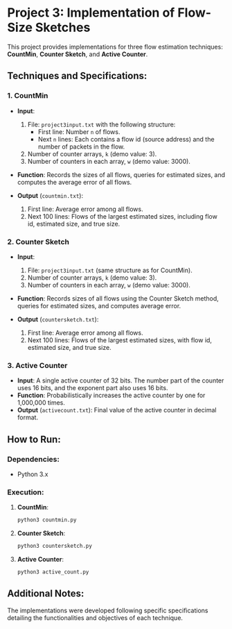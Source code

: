 # Project 3: Implementation of Flow-Size Sketches

This project provides implementations for three flow estimation techniques: **CountMin**, **Counter Sketch**, and **Active Counter**.

## Techniques and Specifications:

### 1. CountMin

- **Input**:
    1. File: `project3input.txt` with the following structure:
        - First line: Number `n` of flows.
        - Next `n` lines: Each contains a flow id (source address) and the number of packets in the flow.
    2. Number of counter arrays, `k` (demo value: 3).
    3. Number of counters in each array, `w` (demo value: 3000).

- **Function**: Records the sizes of all flows, queries for estimated sizes, and computes the average error of all flows.

- **Output** (`countmin.txt`):
    1. First line: Average error among all flows.
    2. Next 100 lines: Flows of the largest estimated sizes, including flow id, estimated size, and true size.

### 2. Counter Sketch
- **Input**:
    1. File: `project3input.txt` (same structure as for CountMin).
    2. Number of counter arrays, `k` (demo value: 3).
    3. Number of counters in each array, `w` (demo value: 3000).

- **Function**: Records sizes of all flows using the Counter Sketch method, queries for estimated sizes, and computes average error.

- **Output** (`countersketch.txt`):
    1. First line: Average error among all flows.
    2. Next 100 lines: Flows of the largest estimated sizes, with flow id, estimated size, and true size.

### 3. Active Counter
- **Input**: A single active counter of 32 bits. The number part of the counter uses 16 bits, and the exponent part also uses 16 bits.
- **Function**: Probabilistically increases the active counter by one for 1,000,000 times.
- **Output** (`activecount.txt`): Final value of the active counter in decimal format.
## How to Run:
### Dependencies:
- Python 3.x
### Execution:
1. **CountMin**:
    ```bash
    python3 countmin.py
    ```
2. **Counter Sketch**:
    ```bash
    python3 countersketch.py
    ```
3. **Active Counter**:
    ```bash
    python3 active_count.py
    ```
## Additional Notes:
The implementations were developed following specific specifications detailing the functionalities and objectives of each technique.
